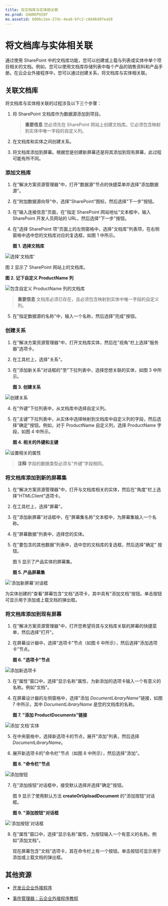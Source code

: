 ```yaml
---
title: 将文档库与实体相关联
ms.prod: SHAREPOINT
ms.assetid: b00bc2ee-27dc-4ea9-bfc2-c8d46d07ea58
---
```



# 将文档库与实体相关联
通过使用 SharePoint 中的文档库功能，您可以创建或上载与列表或实体中单个项目相关的文档。例如，您可以使用文档库存储列表中每个产品的销售资料和产品手册。在云企业外接程序中，您可以通过创建关系，将文档库与实体相关联。
## 关联文档库

将文档库与实体相关联的过程涉及以下三个步骤：




1. 将 SharePoint 文档库作为数据源添加到项目。

    > **重要信息**
      > 您必须先在 SharePoint 网站上创建文档库。它必须包含映射到实体中唯一字段的自定义列。 
2. 在文档库和实体之间创建关系。


3. 将文档库添加到屏幕。根据您是创建新屏幕还是将其添加到现有屏幕，此过程可能有所不同。



### 添加文档库


1. 在"解决方案资源管理器"中，打开"数据源"节点的快捷菜单并选择"添加数据源"。


2. 在"附加数据源向导"中，选择"SharePoint"图标，然后选择"下一步"按钮。


3. 在"输入连接信息"页面，在"指定 SharePoint 网站地址"文本框中，输入 SharePoint 开发人员网站的 URL，然后选择"下一步"按钮。


4. 在"选择 SharePoint 项"页面上的左侧窗格中，选择"文档库"列表项，在右侧窗格中选中您的文档库对应的复选框，如图 1 中所示。

   **图 1. 选择文档库**



![选择'文档库'](images/CBADocLibrary.PNG)


图 2 显示了 SharePoint 网站上的文档库。


   **图 2. 记下自定义 ProductName 列**



![包含自定义 ProductName 列的文档库](images/CBADocLibrary2.PNG)



> **重要信息**
> 文档库必须已存在，且必须包含映射到实体中唯一字段的自定义列。 
5. 在"指定数据源的名称"中，输入一个名称，然后选择"完成"按钮。



### 创建关系


1. 在"解决方案资源管理器"中，打开文档库实体，然后在"视角"栏上选择"服务器"选项卡。


2. 在工具栏上，选择"关系"。


3. 在"添加新关系"对话框的"至"下拉列表中，选择您想关联的实体，如图 3 中所示。

   **图 3. 创建关系**



![创建关系](images/CBARelationship.PNG)





4. 在"外键"下拉列表中，从文档库中选择自定义列。


5. 在"主键"下拉列表中，从实体中选择映射到文档库中自定义列的字段，然后选择"确定"按钮。例如，对于 ProductName 自定义列，选择 ProductName 字段，如图 4 中所示。

   **图 4. 相关的外键和主键**



![设置相关的属性](images/CBARelationship2.PNG)



> **注释**
> 字段的数据类型必须与"外键"字段相同。 

### 将文档库添加到新的屏幕集


1. 在"解决方案资源管理器"中，打开与文档库相关的实体，然后在"角度"栏上选择"HTMLClient"选项卡。


2. 在工具栏上，选择"屏幕"。


3. 在"添加新屏幕"对话框中，在"屏幕集名称"文本框中，为屏幕集输入一个名称。


4. 在"屏幕数据"列表中，选择您的实体。


5. 在"要包含的其他数据"列表中，选中您的文档库的复选框，然后选择"确定" 按钮。

    图 5 显示了产品实体的屏幕集。


   **图 5. 产品屏幕集**



!['添加新屏幕'对话框](images/CBAScreenSet.PNG)


为实体创建的"查看"屏幕包含"文档"选项卡，其中具有"添加文档"按钮。单击按钮可显示用于添加或上载文档的弹出框。



### 将文档库添加到现有屏幕


1. 在"解决方案资源管理器"中，打开您希望将其与文档库关联的屏幕的快捷菜单，然后选择"打开"。


2. 在屏幕设计器中，选择"选项卡"节点（如图 6 中所示），然后选择"添加选项卡"节点。

   **图 6. "选项卡"节点**



![添加新选项卡](images/CBAAddTab.PNG)





3. 在"属性"窗口中，选择"显示名称"属性，为新添加的选项卡输入一个有意义的名称。例如"文档"。


4. 在屏幕设计器的左侧窗格中，选择"添加  _DocumentLibraryName_"链接，如图 7 中所示，其中  _DocumentLibraryName_ 是您的文档库的名称。

   **图 7. "添加 ProductDocuments"链接**



![添加'文档'实体](images/CBAAddDoc.PNG)





5. 在中央窗格中，选择新选项卡的节点，展开"添加"列表，然后选择  _DocumentLibraryName_。


6. 展开新选项卡的"命令栏"节点（如图 8 中所示），然后选择"添加"。

   **图 8. "命令栏"节点**



![添加按钮](images/CBAAddButton.PNG)





7. 在"添加按钮"对话框中，接受默认选择并选择"确定"按钮。

    图 9 显示了使用默认方法 **createOrUploadDocument** 的"添加按钮"对话框。


   **图 9. "添加按钮"对话框**



!['添加按钮'对话框](images/CBAAddDialog.PNG)





8. 在"属性"窗口中，选择"显示名称"属性，为按钮输入一个有意义的名称。例如"添加文档"。

    现在屏幕包含"文档"选项卡，其在命令栏上有一个按钮。单击按钮可显示用于添加或上载文档的弹出框。



## 其他资源
<a name="bk_addresources"> </a>


-  [开发云企业外接程序](develop-cloud-business-add-ins.md)


-  [事件管理器：云企业外接程序教程](incident-manager-a-cloud-business-add-in-tutorial.md)



